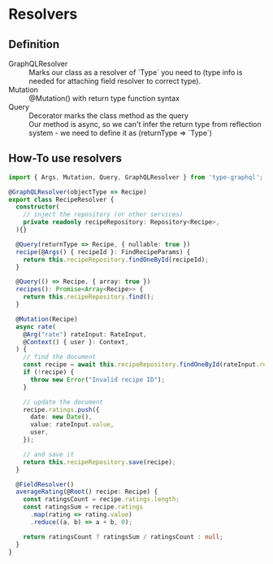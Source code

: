 # Resolvers

## Definition
<dl>
  <dt>GraphQLResolver</dt>
  <dd>Marks our class as a resolver of `Type` you need to (type info is needed for attaching field resolver to correct type).</dd>
  
  <dt>Mutation</dt>
  <dd>@Mutation() with return type function syntax</dd>

  <dt>Query</dt>
  <dd>Decorator marks the class method as the query</dd>
  <dd>Our method is async, so we can't infer the return type from reflection system - we need to define it as (returnType => `Type`)</dd>
</dl>

## How-To use resolvers
```ts
import { Args, Mutation, Query, GraphQLResolver } from 'type-graphql';

@GraphQLResolver(objectType => Recipe)
export class RecipeResolver {
  constructor(
    // inject the repository (or other services)
    private readonly recipeRepository: Repository<Recipe>,
  ){}

  @Query(returnType => Recipe, { nullable: true })
  recipe(@Args() { recipeId }: FindRecipeParams) {
    return this.recipeRepository.findOneById(recipeId);
  }

  @Query(() => Recipe, { array: true })
  recipes(): Promise<Array<Recipe>> {
    return this.recipeRepository.find();
  }

  @Mutation(Recipe)
  async rate(
    @Arg("rate") rateInput: RateInput,
    @Context() { user }: Context,
  ) {
    // find the document
    const recipe = await this.recipeRepository.findOneById(rateInput.recipeId);
    if (!recipe) {
      throw new Error("Invalid recipe ID");
    }

    // update the document
    recipe.ratings.push({
      date: new Date(),
      value: rateInput.value,
      user,
    });

    // and save it
    return this.recipeRepository.save(recipe);
  }

  @FieldResolver()
  averageRating(@Root() recipe: Recipe) {
    const ratingsCount = recipe.ratings.length;
    const ratingsSum = recipe.ratings
      .map(rating => rating.value)
      .reduce((a, b) => a + b, 0);

    return ratingsCount ? ratingsSum / ratingsCount : null;
  }
}
```


